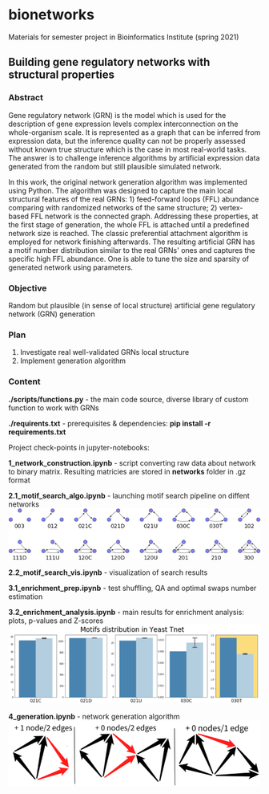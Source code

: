 # bionetworks
Materials for semester project in Bioinformatics Institute (spring 2021)

## Building gene regulatory networks with structural properties
### Abstract
Gene regulatory network (GRN) is the model which is used for the description of gene expression levels complex interconnection on the whole-organism scale. It is represented as a graph that can be inferred from expression data, but the inference quality can not be properly assessed without known true structure which is the case in most real-world tasks. The answer is to challenge inference algorithms by artificial expression data generated from the random but still plausible simulated network.

In this work, the original network generation algorithm was implemented using Python. The algorithm was designed to capture the main local structural features of the real GRNs: 1) feed-forward loops (FFL) abundance comparing with randomized networks of the same structure; 2) vertex-based FFL network is the connected graph. Addressing these properties, at the first stage of generation, the whole FFL is attached until a predefined network size is reached. The classic preferential attachment algorithm is employed for network finishing afterwards. The resulting artificial GRN has a motif number distribution similar to the real GRNs' ones and captures the specific high FFL abundance. One is able to tune the size and sparsity of generated network using parameters.
### Objective
Random but plausible (in sense of local structure) artificial gene regulatory network (GRN) generation 
### Plan
1. Investigate real well-validated GRNs local structure
2. Implement generation algorithm

### Content

__./scripts/functions.py__ - the main code source, diverse library of custom function to work with GRNs

__./requirents.txt__ - prerequisites & dependencies: __pip install -r requirements.txt__

Project check-points in jupyter-notebooks:

__1_network_construction.ipynb__ - script converting raw data about network to binary matrix. Resulting matricies are stored in __networks__ folder in .gz format

__2.1_motif_search_algo.ipynb__ - launching motif search pipeline on diffent networks
![](pics/triads.png)

__2.2_motif_search_vis.ipynb__ - visualization of search results

__3.1_enrichment_prep.ipynb__ - test shuffling, QA and optimal swaps number estimation

__3.2_enrichment_analysis.ipynb__ - main results for enrichment analysis: plots, p-values and Z-scores
![](pics/enrichment.png)

__4_generation.ipynb__ - network generation algorithm
![](pics/algorithm.png)


